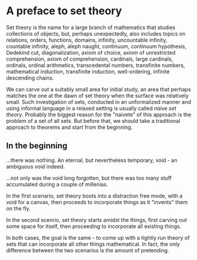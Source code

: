 # A preface to set theory

Set theory is the name for a large branch of mathematics that studies collections of objects, but, perhaps unexpectedly, also includes topics on relations, orders, functions, domains, infinity, uncountable infinity, countable infinity, aleph, aleph naught, continuum, continuum hypothesis, Dedekind cut, diagonalization, axiom of choice, axiom of unrestricted comprehension, axiom of comprehension, cardinals, large cardinals, ordinals, ordinal arithmetics, transcedental numbers, transfinite numbers, mathematical induction, transfinite induction, well-ordering, infinite descending chains.

We can carve out a suitably small area for initial study, an area that perhaps matches the one at the dawn of set theory when the surface was relatively small. Such investigation of sets, conducted in an unformalized manner and using informal language in a relaxed setting is usually called *naive set theory*. Probably the biggest reason for the "naivete" of this approach is the problem of a set of all sets. But before that, we should take a traditional approach to theorems and start from the beginning.

## In the beginning

…there was nothing. An eternal, but nevertheless temporary, void - an ambiguous void indeed.

…not only was the void long forgotten, but there was too many stuff accumulated during a couple of millenias.

In the first scenario, set theory boots into a distraction free mode, with a void for a canvas, then proceeds to incorporate things as it "invents" them on the fly.

In the second scenrio, set theory starts amidst the things, first carving out some space for itself, then proceeding to incorporate all existing things.

In both cases, the goal is the same - to come up with a tightly run theory of sets that can incorporate all other things mathematical. In fact, the only difference between the two scenarios is the amount of pretending.
